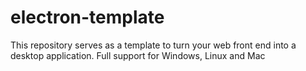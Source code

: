 # electron-template
This repository serves as a template to turn your web front end into a desktop application.
Full support for Windows, Linux and Mac
